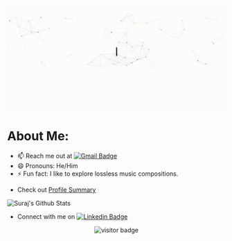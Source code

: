 ![Hi, I'm Suraj 👋 I'm an Artificial Intelligence Enthusiast](https://github.com/Suraj520/Suraj520/blob/main/Welcome.gif)
# About Me:
<!--- 🔭 I’m currently working on completing various projects in the Python Developer Track of JetBrains Academy. -->
<!--- 💻:  I’m currently working on weighted approactest driven development projects in Python. -->
<!--- 💬 Ask me about Computer vision, Machine Learning and Deep Learning. -->
- 📫 Reach me out at [![Gmail Badge](https://img.shields.io/badge/-hrishabhsuraj52@gmail.com-c14438?style=flat-square&logo=Gmail&logoColor=white&link=mailto:hrishabhsuraj52@gmail.com)](mailto:hrishabhsuraj52@gmail.com)
- 😄 Pronouns: He/Him
- ⚡ Fun fact: I like to explore lossless music compositions.
* Check out <a href="https://profile-summary-for-github.com/user/Suraj520"> Profile Summary </a>

![Suraj's Github Stats](https://github-readme-stats.vercel.app/api?username=Suraj520&count_private=true)


* Connect with me on [![Linkedin Badge](https://img.shields.io/badge/-Suraj-blue?style=flat-square&logo=Linkedin&logoColor=white&link=https://www.linkedin.com/in/suraj52/)](https://www.linkedin.com/in/suraj52/)

<p  align="center">
<img src="https://visitor-badge.glitch.me/badge?page_id=Suraj520" alt="visitor badge"/>
</p>
